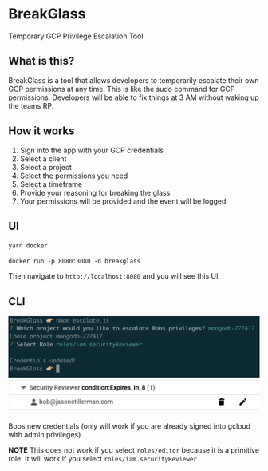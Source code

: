 # BreakGlass

Temporary GCP Privilege Escalation Tool

## What is this?

BreakGlass is a tool that allows developers to temporarily escalate their own GCP permissions at any time. This is like the sudo command for GCP permissions. Developers will be able to fix things at 3 AM without waking up the teams RP.

## How it works

1. Sign into the app with your GCP credentials
2. Select a client
3. Select a project
4. Select the permissions you need
5. Select a timeframe
6. Provide your reasoning for breaking the glass
7. Your permissions will be provided and the event will be logged

## UI

`yarn docker`

`docker run -p 8080:8080 -d breakglass`

Then navigate to `http://localhost:8080` and you will see this UI.

## CLI

![CLI](./assets/breakglassCLI.png)
![New Role](./assets/newrole.png)

Bobs new credentials (only will work if you are already signed into gcloud with admin privileges)

**NOTE** This does not work if you select `roles/editor` because it is a primitive role. It will work if you select `roles/iam.securityReviewer`
